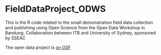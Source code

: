 # FieldDataProject_ODWS
This is the R code related to the small demonstration field data collection and publishing using Open Science from the Open Data Workshop in Bandung. Collaboration between ITB and University of Sydney, sponsored by SSEAC

The open data project is [on OSF](https://osf.io/j4kcb/) 
